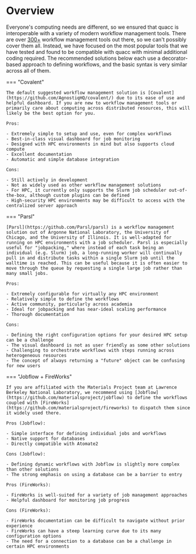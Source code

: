 # Overview

Everyone's computing needs are different, so we ensured that quacc is interoperable with a variety of modern workflow management tools. There are over [300+](https://workflows.community/systems) workflow management tools out there, so we can't possibly cover them all. Instead, we have focused on the most popular tools that we have tested and found to be compatible with quacc with minimal additional coding required. The recommended solutions below each use a decorator-based approach to defining workflows, and the basic syntax is very similar across all of them.

=== "Covalent"

    The default suggested workflow management solution is [Covalent](https://github.com/AgnostiqHQ/covalent/) due to its ease of use and helpful dashboard. If you are new to workflow management tools or primarily care about computing across distributed resources, this will likely be the best option for you.

    Pros:

    - Extremely simple to setup and use, even for complex workflows
    - Best-in-class visual dashboard for job monitoring
    - Designed with HPC environments in mind but also supports cloud compute
    - Excellent documentation
    - Automatic and simple database integration

    Cons:

    - Still actively in development
    - Not as widely used as other workflow management solutions
    - For HPC, it currently only supports the Slurm job scheduler out-of-the-box, although custom plugins can be defined
    - High-security HPC environments may be difficult to access with the centralized server approach

=== "Parsl"

    [Parsl](https://github.com/Parsl/parsl) is a workflow management solution out of Argonne National Laboratory, the University of Chicago, and the University of Illinois. It is well-adapted for running on HPC environments with a job scheduler. Parsl is especially useful for "jobpacking," where instead of each task being an individual (e.g. Slurm) job, a long-running worker will continually pull in and distribute tasks within a single Slurm job until the walltime is reached. This can be useful because it is often easier to move through the queue by requesting a single large job rather than many small jobs.

    Pros:

    - Extremely configurable for virtually any HPC environment
    - Relatively simple to define the workflows
    - Active community, particularly across academia
    - Ideal for jobpacking and has near-ideal scaling performance
    - Thorough documentation

    Cons:

    - Defining the right configuration options for your desired HPC setup can be a challenge
    - The visual dashboard is not as user friendly as some other solutions
    - Challenging to orchestrate workflows with steps running across heterogeneous resources
    - The concept of always returning a "future" object can be confusing for new users

=== "Jobflow + FireWorks"

    If you are affiliated with the Materials Project team at Lawrence Berkeley National Laboratory, we recommend using [Jobflow](https://github.com/materialsproject/jobflow) to define the workflows coupled with [FireWorks](https://github.com/materialsproject/fireworks) to dispatch them since it widely used there.

    Pros (Jobflow):

    - Simple interface for defining individual jobs and workflows
    - Native support for databases
    - Directly compatible with Atomate2

    Cons (Jobflow):

    - Defining dynamic workflows with Jobflow is slightly more complex than other solutions
    - The strong emphasis on using a database can be a barrier to entry

    Pros (FireWorks):

    - FireWorks is well-suited for a variety of job management approaches
    - Helpful dashboard for monitoring job progress

    Cons (FireWorks):

    - FireWorks documentation can be difficult to navigate without prior experience
    - FireWorks can have a steep learning curve due to its many configuration options
    - The need for a connection to a database can be a challenge in certain HPC environments
